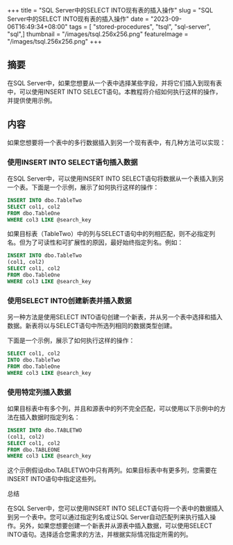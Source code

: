 +++
title = "SQL Server中的SELECT INTO现有表的插入操作"
slug = "SQL Server中的SELECT INTO现有表的插入操作"
date = "2023-09-06T16:49:34+08:00"
tags = [ "stored-procedures", "tsql", "sql-server", "sql",]
thumbnail = "/images/tsql.256x256.png"
featureImage = "/images/tsql.256x256.png"
+++


## 摘要

在SQL Server中，如果您想要从一个表中选择某些字段，并将它们插入到现有表中，可以使用INSERT INTO SELECT语句。本教程将介绍如何执行这样的操作，并提供使用示例。

## 内容

如果您想要将一个表中的多行数据插入到另一个现有表中，有几种方法可以实现：

### 使用INSERT INTO SELECT语句插入数据

在SQL Server中，可以使用INSERT INTO SELECT语句将数据从一个表插入到另一个表。下面是一个示例，展示了如何执行这样的操作：

```sql
INSERT INTO dbo.TableTwo
SELECT col1, col2
FROM dbo.TableOne
WHERE col3 LIKE @search_key
```

如果目标表（TableTwo）中的列与SELECT语句中的列相匹配，则不必指定列名。但为了可读性和可扩展性的原因，最好始终指定列名。例如：

```sql
INSERT INTO dbo.TableTwo
(col1, col2)
SELECT col1, col2
FROM dbo.TableOne
WHERE col3 LIKE @search_key
```

### 使用SELECT INTO创建新表并插入数据

另一种方法是使用SELECT INTO语句创建一个新表，并从另一个表中选择和插入数据。新表将以与SELECT语句中所选列相同的数据类型创建。

下面是一个示例，展示了如何执行这样的操作：

```sql
SELECT col1, col2
INTO dbo.TableTwo
FROM dbo.TableOne
WHERE col3 LIKE @search_key
```

### 使用特定列插入数据

如果目标表中有多个列，并且和源表中的列不完全匹配，可以使用以下示例中的方法在插入数据时指定列名：

```sql
INSERT INTO dbo.TABLETWO
(col1, col2)
SELECT col1, col2
FROM dbo.TABLEONE
WHERE col3 LIKE @search_key
```

这个示例假设dbo.TABLETWO中只有两列。如果目标表中有更多列，您需要在INSERT INTO语句中指定这些列。

总结

在SQL Server中，您可以使用INSERT INTO SELECT语句将一个表中的数据插入到另一个表中。您可以通过指定列名或让SQL Server自动匹配列来执行插入操作。另外，如果您想要创建一个新表并从源表中插入数据，可以使用SELECT INTO语句。选择适合您需求的方法，并根据实际情况指定所需的列。


